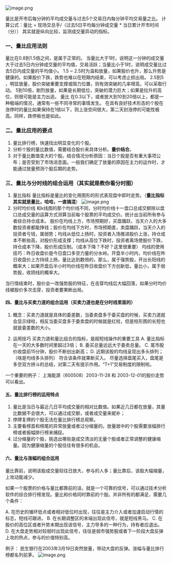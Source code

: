 ![image.png](https://upload-images.jianshu.io/upload_images/8195910-d3d6ac83f4ac8b37.png?imageMogr2/auto-orient/strip%7CimageView2/2/w/1240)

量比是开市后每分钟的平均成交量与过去5个交易日内每分钟平均交易量之比。
计算公式：量比 = 现场交总手/（过去5日平均每分钟成交量 * 当日累计开市时间（分））
其实就是纵向比较，监测成交量异动的指标。

### 一、量比应用法则
量比在0.8到1.5倍之间，是属于正常的。
当量比大于1时，说明这一分钟的成交量大于过去5日内分钟成交量的平均值，交易活跃；当量比小于1时，说明成交量比过去5日内成交量的平均值小。
1.5 ~ 2.5时为温和放量，如果股价也升，那么升势是健康的。如果股价下跌，跌势也难以在短期内结束，可以考虑止损出局。
2.5到5 ，明显放量，股价突破重要支撑或阻力位置，则有效突破的几率增高，可以采取行动。
5到10倍，剧烈放量，如果是长期低位，突破的潜力巨大；如果是拉升的高位，则很可能是主力出逃。
量比 在0.3以下，或者放大到10到20倍以上，都是一种极端的情况，通常有一些不同寻常的事情发生。
在具有良好技术形态的个股在涨停时的量比如果保持在1倍以下，则上涨空间很大，第二天封涨停的可能性极高。同样，跌停板也是如此。

### 二、量比应用的要点
1. 量比排行榜，快速找出明显变化的个股。
2. 分析个股的量比数值，需要结合股价来具体分析。**量价结合**。
3. 对于量比数值变大的个股。结合情况分析原因：当日个股是否有重大事项公布；是否受到了市场消息面。一般我们确定了放量的原因在主力的运作时，才能通过放量预测个股后期的走势。

### 三、量比与分时线的组合运用（其实就是教你看分时图）
1. 量比指标 
   量比指标是量比的变化用图形的形式表现盘中即时走势。（**量比指标其实就是量比，哈哈，一直搞混**）
![image.png](https://upload-images.jianshu.io/upload_images/8195910-730e84ff857ae97b.png?imageMogr2/auto-orient/strip%7CimageView2/2/w/1240)
2. 分时均价线
和k线图的那个均价线不同，分时均价线十一盘口总成交额除以盘口总成交量的运算方式测算当前每个股票的平均成交价。统计出当前所有参与者综合持仓成本。
股价在均线上方，市场预期好，买盘踊跃，当天介入的大多数投资者都能挣钱；股价在均线下方时，市场预期差，卖盘踊跃，当天介入的投资者亏钱，属弱势；均线从低位上扬时，投资者入场推进股价上涨，持仓成本不断抬高，对股价形成支撑；均线从高位下跌时，投资者离场使股价下跌，持仓成本下降，股价形成压制。（成本下降？不好？这里很重要）
均线的使用技巧：昨日收盘价是今日盘口多空力量的分水岭。开盘半小时内，均价线在昨日收盘价上方持续上扬，量比达到数倍的，那么，属于强势股，开出长阳线的概率大；如果开盘后半小时均价线在昨日收盘价下方创新低，量比小，属于弱势股，收阴线的概率大。

当行情结束时，股价会一改强势股的特征，在击穿均线后大幅回落，如果分时均价线被股价多次击穿，投资者要果断出局。

#### 四、量比与买卖力道的组合运用（买卖力道也是在分时线里面的）

1. 概念：买卖力道就是具体的委差数，当委卖盘多于委买盘的时候，买卖力道就会显示绿柱，相反当委买盘多于委卖盘的时候就是红柱，但是柱形图的长短也就是委差数的大小。

2. 运用技巧
买卖力道和量比组合的指标，是超短线操作的重要工具
A. 量比指标在一天的大多数时间里超过3倍；
B. 委买总量远远大于委卖总量。
C. 尾市股价收盘前15分钟，股价不断创出新高；
D. 近期该股的均线呈现出多头排列；（啥是均线多头排列）
符合该条件就果断买入。
尽量选择盘尾买入，盘尾是多空双方拼斗的总结，对第二天有提示作用。“T+1”交易制度的限制啦。

一个重要的例子： 上海能源（600508）2003-11-28  和 2003-12-01的股价走势可以看出。

#### 五、量比排行榜的运用特点
1. 量比是当日与最近几日平均成交量的相对比数值。如果近几日都在放量，其量比数据不会很大，可以通过成交额，或者成交量来妮补；
2. 停牌复牌的个股无法在量比排行榜总观察。
3. 主要看榜首和榜尾的异常放量或者过分缩量的。放量居中的个股需要涨幅排行榜或者振幅排行榜来捕捉。
4.  过分缩量的个股，挑选出哪些是成交清淡的无量个股或者正常调整的健康缩量。因为健康缩量的个股往往有很多的机会。

#### 六、量比与涨幅的组合运用
量比靠前，说明该股成交量较往日放大，参与的人多；量比靠后，该股大幅缩量，上攻动能减少。

如果一个股票的价格与量比都靠前的话，就是一个可靠的信号，可以通过技术分析软件的综合排行榜发现。量比和价格同时靠前的个股。并非所有的都满足，需要几个条件：

A. 在历史的循环低点或者相对低位时出现，往往是主力介入或者加速启动行情的标志，短线可跟进。
B. 在长期调整区的末端出现此信号，就是短线黑马。
C. 在股价的高位区或者升势末期出现该信号，主力导多的一种行为，持有者应退出。
D. 在大盘走势相对较弱时出现此信号，往往是弱市强势股或者下一阶段大盘反弹上攻的热点，参与的价值特别高。

例子： 民生银行在2003年3月19日突然放量，带动大盘的反弹。涨幅与量比排行榜都名列前茅。
![image.png](https://upload-images.jianshu.io/upload_images/8195910-953c2de3df4361de.png?imageMogr2/auto-orient/strip%7CimageView2/2/w/1240)


 



















